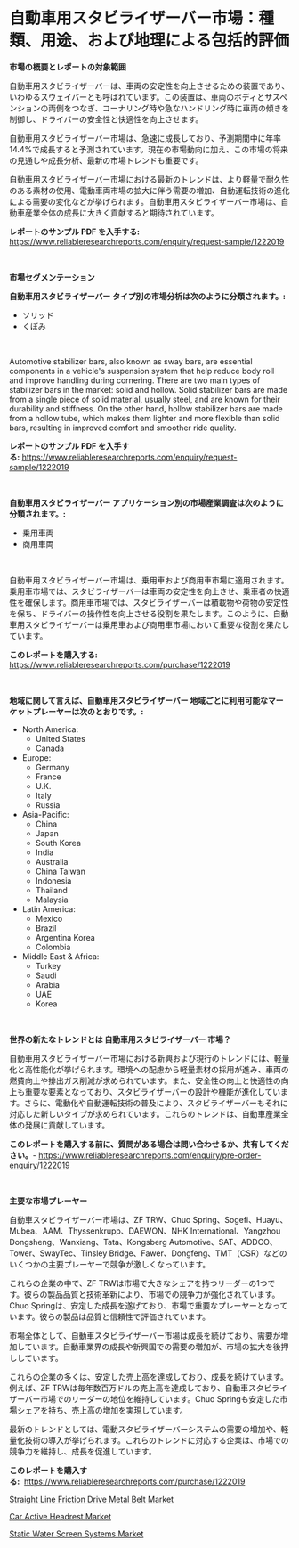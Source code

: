 <p><h1>自動車用スタビライザーバー市場：種類、用途、および地理による包括的評価</h1></p><p><strong>市場の概要とレポートの対象範囲</strong></p>
<p><p>自動車用スタビライザーバーは、車両の安定性を向上させるための装置であり、いわゆるスウェイバーとも呼ばれています。この装置は、車両のボディとサスペンションの両側をつなぎ、コーナリング時や急なハンドリング時に車両の傾きを制御し、ドライバーの安全性と快適性を向上させます。</p><p>自動車用スタビライザーバー市場は、急速に成長しており、予測期間中に年率14.4%で成長すると予測されています。現在の市場動向に加え、この市場の将来の見通しや成長分析、最新の市場トレンドも重要です。</p><p>自動車用スタビライザーバー市場における最新のトレンドは、より軽量で耐久性のある素材の使用、電動車両市場の拡大に伴う需要の増加、自動運転技術の進化による需要の変化などが挙げられます。自動車用スタビライザーバー市場は、自動車産業全体の成長に大きく貢献すると期待されています。</p></p>
<p><strong>レポートのサンプル PDF を入手する:</strong> <a href="https://www.reliableresearchreports.com/enquiry/request-sample/1222019">https://www.reliableresearchreports.com/enquiry/request-sample/1222019</a></p>
<p>&nbsp;</p>
<p><strong>市場セグメンテーション</strong></p>
<p><strong>自動車用スタビライザーバー タイプ別の市場分析は次のように分類されます。:</strong></p>
<p><ul><li>ソリッド</li><li>くぼみ</li></ul></p>
<p>&nbsp;</p>
<p><p>Automotive stabilizer bars, also known as sway bars, are essential components in a vehicle's suspension system that help reduce body roll and improve handling during cornering. There are two main types of stabilizer bars in the market: solid and hollow. Solid stabilizer bars are made from a single piece of solid material, usually steel, and are known for their durability and stiffness. On the other hand, hollow stabilizer bars are made from a hollow tube, which makes them lighter and more flexible than solid bars, resulting in improved comfort and smoother ride quality.</p></p>
<p><strong>レポートのサンプル PDF を入手する:</strong>&nbsp;<a href="https://www.reliableresearchreports.com/enquiry/request-sample/1222019">https://www.reliableresearchreports.com/enquiry/request-sample/1222019</a></p>
<p>&nbsp;</p>
<p><strong> 自動車用スタビライザーバー アプリケーション別の市場産業調査は次のように分類されます。:</strong></p>
<p><ul><li>乗用車両</li><li>商用車両</li></ul></p>
<p>&nbsp;</p>
<p><p>自動車用スタビライザーバー市場は、乗用車および商用車市場に適用されます。 乗用車市場では、スタビライザーバーは車両の安定性を向上させ、乗車者の快適性を確保します。商用車市場では、スタビライザーバーは積載物や荷物の安定性を保ち、ドライバーの操作性を向上させる役割を果たします。このように、自動車用スタビライザーバーは乗用車および商用車市場において重要な役割を果たしています。</p></p>
<p><strong>このレポートを購入する:</strong>&nbsp; <a href="https://www.reliableresearchreports.com/purchase/1222019">https://www.reliableresearchreports.com/purchase/1222019</a></p>
<p>&nbsp;</p>
<p><strong>地域に関して言えば、自動車用スタビライザーバー 地域ごとに利用可能なマーケットプレーヤーは次のとおりです。:</strong></p>
<p><ul>
    <li>
        North America:
        <ul>
            <li>United States</li>
            <li>Canada</li>
        </ul>
    </li>
    <li>
        Europe:
        <ul>
            <li>Germany</li>
            <li>France</li>
            <li>U.K.</li>
            <li>Italy</li>
            <li>Russia</li>
        </ul>
    </li>
    <li>
        Asia-Pacific:
        <ul>
            <li>China</li>
            <li>Japan</li>
            <li>South Korea</li>
            <li>India</li>
            <li>Australia</li>
            <li>China Taiwan</li>
            <li>Indonesia</li>
            <li>Thailand</li>
            <li>Malaysia</li>
        </ul>
    </li>
    <li>
        Latin America:
        <ul>
            <li>Mexico</li>
            <li>Brazil</li>
            <li>Argentina Korea</li>
            <li>Colombia</li>
        </ul>
    </li>
    <li>
        Middle East & Africa:
        <ul>
            <li>Turkey</li>
            <li>Saudi</li>
            <li>Arabia</li>
            <li>UAE</li>
            <li>Korea</li>
        </ul>
    </li>
    </ul></p>
<p>&nbsp;</p>
<p><strong>世界の新たなトレンドとは 自動車用スタビライザーバー 市場？</strong></p>
<p><p>自動車用スタビライザーバー市場における新興および現行のトレンドには、軽量化と高性能化が挙げられます。環境への配慮から軽量素材の採用が進み、車両の燃費向上や排出ガス削減が求められています。また、安全性の向上と快適性の向上も重要な要素となっており、スタビライザーバーの設計や機能が進化しています。さらに、電動化や自動運転技術の普及により、スタビライザーバーもそれに対応した新しいタイプが求められています。これらのトレンドは、自動車産業全体の発展に貢献しています。</p></p>
<p><strong>このレポートを購入する前に、質問がある場合は問い合わせるか、共有してください。</strong>- <a href="https://www.reliableresearchreports.com/enquiry/pre-order-enquiry/1222019">https://www.reliableresearchreports.com/enquiry/pre-order-enquiry/1222019</a></p>
<p>&nbsp;</p>
<p><strong>主要な市場プレーヤー</strong></p>
<p><p>自動車スタビライザーバー市場は、ZF TRW、Chuo Spring、Sogefi、Huayu、Mubea、AAM、Thyssenkrupp、DAEWON、NHK International、Yangzhou Dongsheng、Wanxiang、Tata、Kongsberg Automotive、SAT、ADDCO、Tower、SwayTec、Tinsley Bridge、Fawer、Dongfeng、TMT（CSR）などのいくつかの主要プレーヤーで競争が激しくなっています。 </p><p>これらの企業の中で、ZF TRWは市場で大きなシェアを持つリーダーの1つです。彼らの製品品質と技術革新により、市場での競争力が強化されています。Chuo Springは、安定した成長を遂げており、市場で重要なプレーヤーとなっています。彼らの製品は品質と信頼性で評価されています。</p><p>市場全体として、自動車スタビライザーバー市場は成長を続けており、需要が増加しています。自動車業界の成長や新興国での需要の増加が、市場の拡大を後押ししています。</p><p>これらの企業の多くは、安定した売上高を達成しており、成長を続けています。例えば、ZF TRWは毎年数百万ドルの売上高を達成しており、自動車スタビライザーバー市場でのリーダーの地位を維持しています。Chuo Springも安定した市場シェアを持ち、売上高の増加を実現しています。</p><p>最新のトレンドとしては、電動スタビライザーバーシステムの需要の増加や、軽量化技術の導入が挙げられます。これらのトレンドに対応する企業は、市場での競争力を維持し、成長を促進しています。</p></p>
<p><strong>このレポートを購入する:</strong>&nbsp;&nbsp;<a href="https://www.reliableresearchreports.com/purchase/1222019">https://www.reliableresearchreports.com/purchase/1222019</a></p>
<p><p><a href="https://view.publitas.com/reportprime-1/straight-line-friction-drive-metal-belt-market-research-report-the-key-to-successful-business-strategy-forecasted-for-period-from-2023-2030/">Straight Line Friction Drive Metal Belt Market</a></p><p><a href="https://github.com/Alonsoolds3wq1d81czn8rbol/Market-Research-Report-List-1/blob/main/car-active-headrest-market.md">Car Active Headrest Market</a></p><p><a href="https://view.publitas.com/reportprime-1/static-water-screen-systems-market-provides-a-comprehensive-analysis-including-a-macro-overview-of-the-market-as-well-as-micro-details-such-as-market-size-and-competitive-landscape/">Static Water Screen Systems Market</a></p></p>